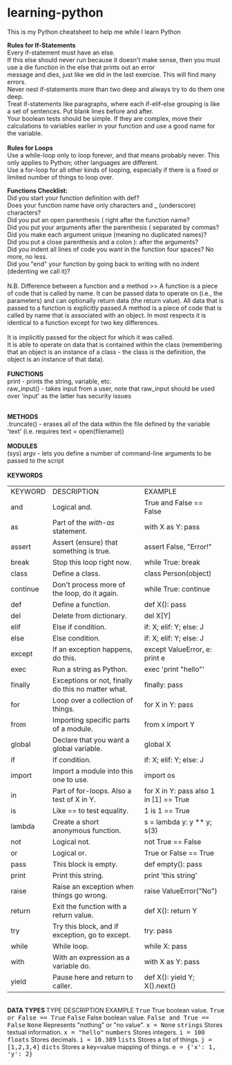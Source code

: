 # learning-python

This is my Python cheatsheet to help me while I learn Python <br>


<b>Rules for If-Statements</b><br>
Every if-statement must have an else.<br>
If this else should never run because it doesn't make sense, then you must use a die function in the else that prints out an error<br> message and dies, just like we did in the last exercise. This will find many errors.<br>
Never nest if-statements more than two deep and always try to do them one deep.<br>
Treat if-statements like paragraphs, where each if-elif-else grouping is like a set of sentences. Put blank lines before and after.<br>
Your boolean tests should be simple. If they are complex, move their calculations to variables earlier in your function and use a good name for the variable.<br><br>
<b>Rules for Loops</b><br>
Use a while-loop only to loop forever, and that means probably never. This only applies to Python; other languages are different.<br>
Use a for-loop for all other kinds of looping, especially if there is a fixed or limited number of things to loop over.

<b>Functions Checklist:</b><br>
Did you start your function definition with def?<br>
Does your function name have only characters and _ (underscore) characters?<br>
Did you put an open parenthesis ( right after the function name?<br>
Did you put your arguments after the parenthesis ( separated by commas?<br>
Did you make each argument unique (meaning no duplicated names)?<br>
Did you put a close parenthesis and a colon ): after the arguments?<br>
Did you indent all lines of code you want in the function four spaces? No more, no less.<br>
Did you "end" your function by going back to writing with no indent (dedenting we call it)?<br>
<br>
N.B. Difference between a function and a method >> A function is a piece of code that is called by name. It can be passed data to operate on (i.e., the parameters) and can optionally return data (the return value). All data that is passed to a function is explicitly passed.A method is a piece of code that is called by name that is associated with an object. In most respects it is identical to a function except for two key differences.<br>
<br>
It is implicitly passed for the object for which it was called.<br>
It is able to operate on data that is contained within the class (remembering that an object is an instance of a class - the class is the definition, the object is an instance of that data).<br>
<br>
<b> FUNCTIONS </b><br>
print - prints the string, variable, etc.<br>
raw_input() - takes input from a user, note that raw_input should be used over 'input' as the latter has security issues<br>

<br>
<b> METHODS </b><br>
.truncate() - erases all of the data within the file defined by the variable 'text' (i.e. requires text = open(filename))<br>
<br>
<b> MODULES </b><br>
(sys) argv - lets you define a number of command-line arguments to be passed to the script<br>
<br>
<b> KEYWORDS </b>
<table>
  <tr>
    <td>KEYWORD</td>
    <td>DESCRIPTION</td>
    <td>EXAMPLE</td>
<tr><td>and</td>
  <td>Logical and.</td>
  <td>True and False == False</td>
  </tr>
<tr><td>as</td>
  <td>Part of the <cite>with-as</cite> statement.</td>
  <td>with X as Y: pass</td>
  </tr>
<tr><td>assert</td>
  <td>Assert (ensure) that something is true.</td>
  <td>assert False, "Error!"</td>
  </tr>
<tr><td>break</td>
  <td>Stop this loop right now.</td>
  <td>while True: break</td>
  </tr>
<tr><td>class</td>
  <td>Define a class.</td>
  <td>class Person(object)</td>
  </tr>
<tr><td>continue</td>
  <td>Don't process more of the loop, do it again.</td>
  <td>while True: continue</td>
  </tr>
<tr><td>def</td>
  <td>Define a function.</td>
  <td>def <span class="pre">X():</span> pass</td>
  </tr>
<tr><td>del</td>
  <td>Delete from dictionary.</td>
  <td>del X[Y]</td>
  </tr>
<tr><td>elif</td>
  <td>Else if condition.</td>
  <td>if: X; elif: Y; else: J</td>
  </tr>
<tr><td>else</td>
  <td>Else condition.</td>
  <td>if: X; elif: Y; else: J</td>
  </tr>
<tr><td>except</td>
  <td>If an exception happens, do this.</td>
  <td>except ValueError, e: print e</td>
  </tr>
<tr><td>exec</td>
  <td>Run a string as Python.</td>
  <td>exec 'print "hello"'</td>
  </tr>
<tr><td>finally</td>
  <td>Exceptions or not, finally do this no matter what.</td>
  <td>finally: pass</td>
  </tr>
<tr><td>for</td>
  <td>Loop over a collection of things.</td>
  <td>for X in Y: pass</td>
  </tr>
<tr><td>from</td>
  <td>Importing specific parts of a module.</td>
  <td>from x import Y</td>
  </tr>
<tr><td>global</td>
  <td>Declare that you want a global variable.</td>
  <td>global X</td>
  </tr>
<tr><td>if</td>
  <td>If condition.</td>
  <td>if: X; elif: Y; else: J</td>
  </tr>
<tr><td>import</td>
  <td>Import a module into this one to use.</td>
  <td>import os</td>
  </tr>
<tr><td>in</td>
  <td>Part of <span class="pre">for-loops</span>. Also a test of X in Y.</td>
  <td>for X in Y: pass also 1 in [1] == True</td>
  </tr>
<tr><td>is</td>
  <td>Like == to test equality.</td>
  <td>1 is 1 == True</td>
  </tr>
<tr><td>lambda</td>
  <td>Create a short anonymous function.</td>
  <td>s = lambda y: y ** y; s(3)</td>
  </tr>
<tr><td>not</td>
  <td>Logical not.</td>
  <td>not True == False</td>
  </tr>
<tr><td>or</td>
  <td>Logical or.</td>
  <td>True or False == True</td>
  </tr>
<tr><td>pass</td>
  <td>This block is empty.</td>
  <td>def <span class="pre">empty():</span> pass</td>
  </tr>
<tr><td>print</td>
  <td>Print this string.</td>
  <td>print 'this string'</td>
  </tr>
<tr><td>raise</td>
  <td>Raise an exception when things go wrong.</td>
  <td>raise <span class="pre">ValueError("No")</span></td>
  </tr>
<tr><td>return</td>
  <td>Exit the function with a return value.</td>
  <td>def <span class="pre">X():</span> return Y</td>
  </tr>
<tr><td>try</td>
  <td>Try this block, and if exception, go to except.</td>
  <td>try: pass</td>
  </tr>
<tr><td>while</td>
  <td>While loop.</td>
  <td>while X: pass</td>
  </tr>
<tr><td>with</td>
  <td>With an expression as a variable do.</td>
  <td>with X as Y: pass</td>
  </tr>
<tr><td>yield</td>
  <td>Pause here and return to caller.</td>
  <td>def <span class="pre">X():</span> yield Y; <span class="pre">X().next()</span></td>
  </tr>
</table>
<br>
<b> DATA TYPES </b>

<table2>
  <tr>
    <td>TYPE</td>
    <td>DESCRIPTION</td>
    <td>EXAMPLE</td>
<tbody valign="top">
<tr><td><tt class="docutils literal">True</tt></td>
<td>True boolean value.</td>
<td><tt class="docutils literal">True or False == True</tt></td>
</tr>
<tr><td><tt class="docutils literal">False</tt></td>
<td>False boolean value.</td>
<td><tt class="docutils literal">False and True == False</tt></td>
</tr>
<tr><td><tt class="docutils literal">None</tt></td>
<td>Represents "nothing" or "no value".</td>
<td><tt class="docutils literal">x = None</tt></td>
</tr>
<tr><td><tt class="docutils literal">strings</tt></td>
<td>Stores textual information.</td>
<td><tt class="docutils literal">x = "hello"</tt></td>
</tr>
<tr><td><tt class="docutils literal">numbers</tt></td>
<td>Stores integers.</td>
<td><tt class="docutils literal">i = 100</tt></td>
</tr>
<tr><td><tt class="docutils literal">floats</tt></td>
<td>Stores decimals.</td>
<td><tt class="docutils literal">i = 10.389</tt></td>
</tr>
<tr><td><tt class="docutils literal">lists</tt></td>
<td>Stores a list of things.</td>
<td><tt class="docutils literal">j = [1,2,3,4]</tt></td>
</tr>
<tr><td><tt class="docutils literal">dicts</tt></td>
<td>Stores a key=value mapping of things.</td>
<td><tt class="docutils literal">e = {'x': 1, 'y': 2}</tt></td>
</tr>
</table2>
